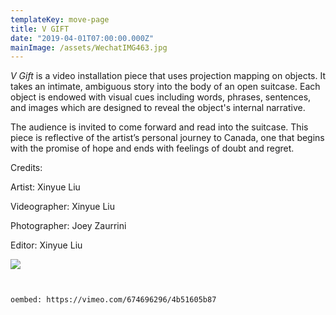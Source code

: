 ```yaml
---
templateKey: move-page
title: V GIFT
date: "2019-04-01T07:00:00.000Z"
mainImage: /assets/WechatIMG463.jpg
---
```

*V Gift* is a video installation piece that uses projection mapping on objects. It takes an intimate, ambiguous story into the body of an open suitcase. Each object is endowed with visual cues including words, phrases, sentences, and images which are designed to reveal the object's internal narrative. 

The audience is invited to come forward and read into the suitcase. This piece is reflective of the artist’s personal journey to Canada, one that begins with the promise of hope and ends with feelings of doubt and regret.

Credits:

Artist: Xinyue Liu

Videographer: Xinyue Liu

Photographer: Joey Zaurrini

Editor: Xinyue Liu

![](/assets/WechatIM.jpeg)

<div class="lines-2"></div>

<img src="/assets/WechatIMG463.jpg" alt="" title="" class=""></img>

<div class="lines-2"></div>

<img src="/assets/WechatIMG465.jpg" alt="" title="" class=""></img>

<div class="lines-3"></div>

<div class="lines-3"></div>

`oembed: https://vimeo.com/674696296/4b51605b87`

[](<>)

[](<>)

<div class="lines-5"></div>